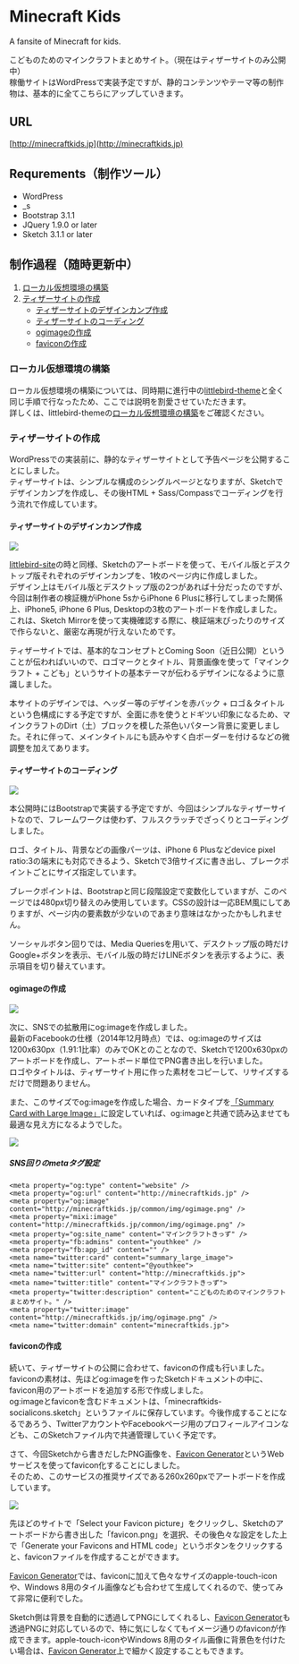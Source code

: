 # Minecraft Kids

A fansite of Minecraft for kids.

こどものためのマインクラフトまとめサイト。（現在はティザーサイトのみ公開中）  
稼働サイトはWordPressで実装予定ですが、静的コンテンツやテーマ等の制作物は、基本的に全てこちらにアップしていきます。

## URL

[http://minecraftkids.jp](http://minecraftkids.jp)

## Requrements（制作ツール）

- WordPress
- _s
- Bootstrap 3.1.1
- JQuery 1.9.0 or later
- Sketch 3.1.1 or later

## 制作過程（随時更新中）

1. [ローカル仮想環境の構築](#user-content-ローカル仮想環境の構築)
2. [ティザーサイトの作成](#user-content-ティザーサイトの作成)
	- [ティザーサイトのデザインカンプ作成](#user-content-ティザーサイトのデザインカンプ作成)
	- [ティザーサイトのコーディング](#user-content-ティザーサイトのコーディング)
	- [ogimageの作成](#user-content-ogimageの作成)
	- [faviconの作成](#user-content-faviconの作成)

### ローカル仮想環境の構築

ローカル仮想環境の構築については、同時期に進行中の[littlebird-theme](https://github.com/littlebirdjp/littlebird-theme)と全く同じ手順で行なったため、ここでは説明を割愛させていただきます。  
詳しくは、littlebird-themeの[ローカル仮想環境の構築](https://github.com/littlebirdjp/littlebird-theme#user-content-%E3%83%AD%E3%83%BC%E3%82%AB%E3%83%AB%E4%BB%AE%E6%83%B3%E7%92%B0%E5%A2%83%E3%81%AE%E6%A7%8B%E7%AF%89)をご確認ください。

### ティザーサイトの作成

WordPressでの実装前に、静的なティザーサイトとして予告ページを公開することにしました。  
ティザーサイトは、シンプルな構成のシングルページとなりますが、Sketchでデザインカンプを作成し、その後HTML + Sass/Compassでコーディングを行う流れで作成しています。

#### ティザーサイトのデザインカンプ作成

![](screenshots/screenshot01.png?raw=true)

[littlebird-site](https://github.com/littlebirdjp/littlebird-site)の時と同様、Sketchのアートボードを使って、モバイル版とデスクトップ版それぞれのデザインカンプを、1枚のページ内に作成しました。  
デザイン上はモバイル版とデスクトップ版の2つがあれば十分だったのですが、今回は制作者の検証機がiPhone 5sからiPhone 6 Plusに移行してしまった関係上、iPhone5, iPhone 6 Plus, Desktopの3枚のアートボードを作成しました。  
これは、Sketch Mirrorを使って実機確認する際に、検証端末ぴったりのサイズで作らないと、厳密な再現が行えないためです。

ティザーサイトでは、基本的なコンセプトとComing Soon（近日公開）ということが伝わればいいので、ロゴマークとタイトル、背景画像を使って「マインクラフト + こども」というサイトの基本テーマが伝わるデザインになるように意識しました。

本サイトのデザインでは、ヘッダー等のデザインを赤バック + ロゴ＆タイトルという色構成にする予定ですが、全面に赤を使うとドギツい印象になるため、マインクラフトのDirt（土）ブロックを模した茶色いパターン背景に変更しました。それに伴って、メインタイトルにも読みやすく白ボーダーを付けるなどの微調整を加えてあります。

#### ティザーサイトのコーディング

![](screenshots/screenshot02.png?raw=true)

本公開時にはBootstrapで実装する予定ですが、今回はシンプルなティザーサイトなので、フレームワークは使わず、フルスクラッチでざっくりとコーディングしました。  

ロゴ、タイトル、背景などの画像パーツは、iPhone 6 Plusなどdevice pixel ratio:3の端末にも対応できるよう、Sketchで3倍サイズに書き出し、ブレークポイントごとにサイズ指定しています。

ブレークポイントは、Bootstrapと同じ段階設定で変数化していますが、このページでは480px切り替えのみ使用しています。CSSの設計は一応BEM風にしてありますが、ページ内の要素数が少ないのであまり意味はなかったかもしれません。

ソーシャルボタン回りでは、Media Queriesを用いて、デスクトップ版の時だけGoogle+ボタンを表示、モバイル版の時だけLINEボタンを表示するように、表示項目を切り替えています。

#### ogimageの作成

![](screenshots/screenshot03.png?raw=true)

次に、SNSでの拡散用にog:imageを作成しました。  
最新のFacebookの仕様（2014年12月時点）では、og:imageのサイズは1200x630px（1.91:1比率）のみでOKとのことなので、Sketchで1200x630pxのアートボードを作成し、アートボード単位でPNG書き出しを行いました。  
ロゴやタイトルは、ティザーサイト用に作った素材をコピーして、リサイズするだけで問題ありません。

また、このサイズでog:imageを作成した場合、カードタイプを[「Summary Card with Large Image」](https://dev.twitter.com/cards/types/summary-large-image)に設定していれば、og:imageと共通で読み込ませても最適な見え方になるようでした。

![](screenshots/screenshot04.png?raw=true)

##### SNS回りのmetaタグ設定

```
<meta property="og:type" content="website" />
<meta property="og:url" content="http://minecraftkids.jp" />
<meta property="og:image" content="http://minecraftkids.jp/common/img/ogimage.png" />
<meta property="mixi:image" content="http://minecraftkids.jp/common/img/ogimage.png" />
<meta property="og:site_name" content="マインクラフトきっず" />
<meta property="fb:admins" content="youthkee" />
<meta property="fb:app_id" content="" />
<meta name="twitter:card" content="summary_large_image">
<meta name="twitter:site" content="@youthkee">
<meta name="twitter:url" content="http://minecraftkids.jp">
<meta name="twitter:title" content="マインクラフトきっず">
<meta property="twitter:description" content="こどものためのマインクラフトまとめサイト。" />
<meta property="twitter:image" content="http://minecraftkids.jp/img/ogimage.png" />
<meta name="twitter:domain" content="minecraftkids.jp">
```

#### faviconの作成

続いて、ティザーサイトの公開に合わせて、faviconの作成も行いました。  
faviconの素材は、先ほどog:imageを作ったSketchドキュメントの中に、favicon用のアートボードを追加する形で作成しました。  
og:imageとfaviconを含むドキュメントは、「minecraftkids-socialicons.sketch」というファイルに保存しています。今後作成することになるであろう、TwitterアカウントやFacebookページ用のプロフィールアイコンなども、このSketchファイル内で共通管理していく予定です。

さて、今回Sketchから書きだしたPNG画像を、[Favicon Generator](http://realfavicongenerator.net/)というWebサービスを使ってfavicon化することにしました。  
そのため、このサービスの推奨サイズである260x260pxでアートボードを作成しています。

![](screenshots/screenshot05.png?raw=true)

先ほどのサイトで「Select your Favicon picture」をクリックし、Sketchのアートボードから書き出した「favicon.png」を選択、その後色々な設定をした上で「Generate your Favicons and HTML code」というボタンをクリックすると、faviconファイルを作成することができます。

[Favicon Generator](http://realfavicongenerator.net/)では、faviconに加えて色々なサイズのapple-touch-iconや、Windows 8用のタイル画像なども合わせて生成してくれるので、使ってみて非常に便利でした。

Sketch側は背景を自動的に透過してPNGにしてくれるし、[Favicon Generator](http://realfavicongenerator.net/)も透過PNGに対応しているので、特に気にしなくてもイメージ通りのfaviconが作成できます。apple-touch-iconやWindows 8用のタイル画像に背景色を付けたい場合は、[Favicon Generator](http://realfavicongenerator.net/)上で細かく設定することもできます。





